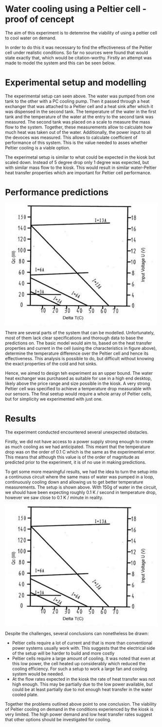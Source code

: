 # Water cooling using a Peltier cell - proof of cencept

The aim of this experiment is to detemrine the viability of using a peltier cell to cool water on demand.

In order to do this it was necessary to find the effectiveness of the Peltier cell under realistic conditions. So far no sources were found that would state exactly that, which would be citation-worthy.
Firstly an attempt was made to model the system and this can be seen below. 

# Experimental setup and modelling
The experimental setup can seen above. The water was pumped from one tank to the other with a PC cooling pump. Then it passed through a heat exchanger that was attached to a Peltier cell and a heat sink after which it was dispensed in the second tank. The temperature of the water in the first tank and the temperature of the water at the entry to the second tank was measured. The second tank was placed on a scale to measure the mass flow to the system. Together, these measurements allow to calculate how much heat was taken out of the water. Additionally, the power input to all the devoces was measured. This allows to calculate coefficient of performance of this system. This is the value needed to asses whether Peltier cooling is a viable option.

The experimetal setup is similar to what could be expected in the kiosk but scaled down. Instead of 5 degree drop only 1 degree was expected, but with similar mass flow to the kiosk. This would result in similar water-Peltier heat transfer properties which are important for Peltier cell performance.

# Performance predictions

<img src="Experiment_analysis/image.png" width="500">



There are several parts of the system that can be modelled. Unfortunately, most of them lack clear specifications and thorough data to base the predictions on. The basic model would aim to, based on the heat transfer properties and current in the cell (using the characteristics in figure above), determine the temperature difference over the Peltier cell and hence its effectiveness. This analysis is possible to do, but difficult without knowing the exact properties of the cold and hot sinks. 

Hence, we aimed to design teh experiment as an upper bound. The water heat exchanger was purchased as suitable for use in a high end desktop, likely above the price range and size possible in the kiosk. A very strong Peltier cell was specified to achieve a temperature drop measurable with our sensors. The final seetup would require a whole array of Peltier cells, but for simplicity we experimented with just one. 

# Results

The experiment conducted encountered several unexpected obstacles. 

Firstly, we did not have access to a power supply strong enough to create as much cooling as we had anticipated.
This meant that the temperature drop was on the order of 0.1 C which is the same as the experimental error.
This means that although this value is of the order of magnitude as predicted prior to the experiment,
it is of no use in making predictions.

To get some more meaningful results, we had the idea to turn the setup into a continuous circuit where the same mass of water was pumped in a loop, continuously cooling down and allowing us to get better temperature measurements. The setup is shown above. With 150g of water in the circuit, we should have been expecting roughly 0.1 K / second in temperature drop, however we saw close to 0.1 K / minute in reality.

<img src="Experiment_analysis/image.png" width="500">

Despite the challenges, several conclusions can nonetheless be drawn:

- Peltier cells require a lot of current and that is more than conventional power systems usually work with. This suggests that the electrical side of the setup will be harder to build and more costly
- Peltier cells require a large amount of cooling. It was noted that even at this low power, the cell heated up considerably which reduced the cooling efficiency. For such a setup to work a large fan and cooling system would be needed.
- At the flow rates expected in the kiosk the rate of heat transfer was not high enough. This may be partially due to the low power available, but could be at least partially due to not enough heat transfer in the water cooled plate.

Together the problems outlined above point to one conclusion. The viability of Peltier cooling on demand in the conditions experienced by the kiosk is very limited. The high power demand and low heat transfer rates suggest that other options should be investigated for cooling.



